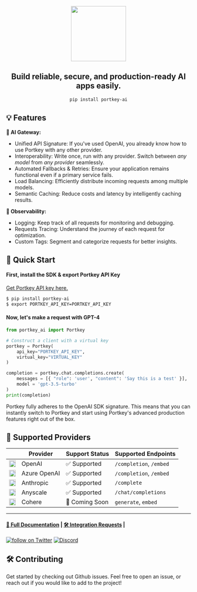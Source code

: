 <div align="center">
<img src="https://assets.portkey.ai/header.png" height=150><br />

## Build reliable, secure, and production-ready AI apps easily.

```bash
pip install portkey-ai
```
</div>

## **💡 Features**

**🚪 AI Gateway:**
*  Unified API Signature: If you've used OpenAI, you already know how to use Portkey with any other provider.
*  Interoperability: Write once, run with any provider. Switch between _any model_ from _any provider_ seamlessly. 
*  Automated Fallbacks & Retries: Ensure your application remains functional even if a primary service fails.
*  Load Balancing: Efficiently distribute incoming requests among multiple models.
*  Semantic Caching: Reduce costs and latency by intelligently caching results.

**🔬 Observability:**
*  Logging: Keep track of all requests for monitoring and debugging.
*  Requests Tracing: Understand the journey of each request for optimization.
*  Custom Tags: Segment and categorize requests for better insights.


## **🚀 Quick Start**

#### First, install the SDK & export Portkey API Key
[Get Portkey API key here.](https://app.portkey.ai/signup)
```bash
$ pip install portkey-ai
$ export PORTKEY_API_KEY=PORTKEY_API_KEY
```

#### Now, let's make a request with GPT-4

```py
from portkey_ai import Portkey

# Construct a client with a virtual key
portkey = Portkey(
    api_key="PORTKEY_API_KEY",
    virtual_key="VIRTUAL_KEY"
)

completion = portkey.chat.completions.create(
    messages = [{ "role": 'user', "content": 'Say this is a test' }],
    model = 'gpt-3.5-turbo'
)
print(completion)
```

Portkey fully adheres to the OpenAI SDK signature. This means that you can instantly switch to Portkey and start using Portkey's advanced production features right out of the box.


## **🤝 Supported Providers**

|| Provider  | Support Status  | Supported Endpoints |
|---|---|---|---|
| <img src="https://assets.portkey.ai/openai.png" width=18 />| OpenAI | ✅ Supported  | `/completion`, `/embed` |
| <img src="https://assets.portkey.ai/azure.png" width=18>| Azure OpenAI | ✅ Supported  | `/completion`, `/embed` |
| <img src="https://assets.portkey.ai/anthropic.png" width=18>| Anthropic  | ✅ Supported  | `/complete` |
| <img src="https://assets.portkey.ai/anyscale.png" width=18>| Anyscale  | ✅ Supported  | `/chat/completions` |
| <img src="https://assets.portkey.ai/cohere.png" width=18>| Cohere  | 🚧 Coming Soon  | `generate`, `embed` |


---

#### [📝 Full Documentation](https://docs.portkey.ai/) | [🛠️ Integration Requests](https://github.com/Portkey-AI/portkey-python-sdk/issues) | 

<a href="https://twitter.com/intent/follow?screen_name=portkeyai"><img src="https://img.shields.io/twitter/follow/portkeyai?style=social&logo=twitter" alt="follow on Twitter"></a>
<a href="https://discord.gg/sDk9JaNfK8" target="_blank"><img src="https://img.shields.io/discord/1143393887742861333?logo=discord" alt="Discord"></a>

## **🛠️ Contributing**
Get started by checking out Github issues. Feel free to open an issue, or reach out if you would like to add to the project!